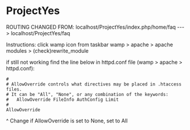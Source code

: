ProjectYes
===========
ROUTING CHANGED FROM:
localhost/ProjectYes/index.php/home/faq
---> localhost/ProjectYes/faq

Instructions:
click wamp icon from taskbar
wamp > apache > apache modules > (check)rewrite_module

if still not working find the line below in httpd.conf file (wamp > apache > httpd.conf):
```
#
# AllowOverride controls what directives may be placed in .htaccess files.
# It can be "All", "None", or any combination of the keywords:
#   AllowOverride FileInfo AuthConfig Limit
#
AllowOverride
```


^ Change if AllowOverride is set to None, set to All
